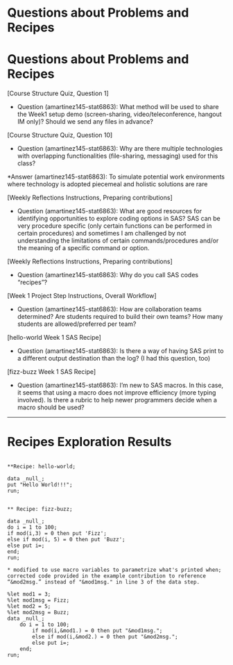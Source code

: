 
# Questions about Problems and Recipes



# Questions about Problems and Recipes

[Course Structure Quiz, Question 1]
* Question (amartinez145-stat6863): What method will be used to share the Week1 setup demo (screen-sharing, video/teleconference, hangout IM only)? Should we send any files in advance?

[Course Structure Quiz, Question 10]
* Question (amartinez145-stat6863): Why are there multiple technologies with overlapping functionalities (file-sharing, messaging) used for this class?

*Answer (amartinez145-stat6863): To simulate potential work environments where technology is adopted piecemeal and holistic solutions are rare

[Weekly Reflections Instructions, Preparing contributions]
* Question (amartinez145-stat6863): What are good resources for identifying opportunities to explore coding options in SAS? SAS can be very procedure specific (only certain functions can be performed in certain procedures) and sometimes I am challenged by not understanding the limitations of certain commands/procedures and/or the meaning of a specific command or option.

[Weekly Reflections Instructions, Preparing contributions]
* Question (amartinez145-stat6863): Why do you call SAS codes “recipes”?

[Week 1 Project Step Instructions, Overall Workflow]
* Question (amartinez145-stat6863): How are collaboration teams determined? Are students required to build their own teams? How many students are allowed/preferred per team?

[hello-world Week 1 SAS Recipe]
* Question (amartinez145-stat6863): Is there a way of having SAS print to a different output destination than the log? (I had this question, too)

[fizz-buzz Week 1 SAS Recipe]
* Question (amartinez145-stat6863): I’m new to SAS macros. In this case, it seems that using a macro does not improve efficiency (more typing involved). Is there a rubric to help newer programmers decide when a macro should be used?




***



# Recipes Exploration Results



```

**Recipe: hello-world;

data _null_;
put "Hello World!!!";
run;


** Recipe: fizz-buzz;

data _null_;
do i = 1 to 100;
if mod(i,3) = 0 then put 'Fizz';
else if mod(i, 5) = 0 then put 'Buzz';
else put i=;
end;
run;

* modified to use macro variables to parametrize what's printed when; corrected code provided in the example contribution to reference “&mod2msg.” instead of "&mod1msg." in line 3 of the data step.

%let mod1 = 3;
%let mod1msg = Fizz;
%let mod2 = 5;
%let mod2msg = Buzz;
data _null_;
    do i = 1 to 100;
        if mod(i,&mod1.) = 0 then put "&mod1msg.";
        else if mod(i,&mod2.) = 0 then put "&mod2msg.";
        else put i=;
    end;
run;






```
